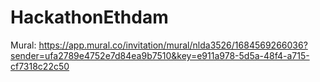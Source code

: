 # HackathonEthdam


Mural: https://app.mural.co/invitation/mural/nlda3526/1684569266036?sender=ufa2789e4752e7d84ea9b7510&key=e911a978-5d5a-48f4-a715-cf7318c22c50

